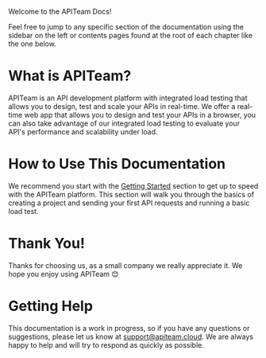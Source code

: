 Welcome to the APITeam Docs!

<DocImage src="collection-editor.png" alt="Collection Editor" adaptive="true" />

Feel free to jump to any specific section of the documentation using the sidebar on the left or contents pages found at the root of each chapter like the one below.

<DocContents />

# What is APITeam?

APITeam is an API development platform with integrated load testing that allows you to design, test and scale your APIs in real-time. We offer a real-time web app that allows you to design and test your APIs in a browser, you can also take advantage of our integrated load testing to evaluate your API's performance and scalability under load.

# How to Use This Documentation

We recommend you start with the [Getting Started](/docs/getting-started) section to get up to speed with the APITeam platform. This section will walk you through the basics of creating a project and sending your first API requests and running a basic load test.

<!-- From there you can dive into the [API Design](/docs/api-design) section to learn how to design your APIs using the APITeam platform. Finally, you can learn how to [Test and Scale](/docs/test-and-scale) your APIs using the APITeam platform. -->

# Thank You!

Thanks for choosing us, as a small company we really appreciate it. We hope you enjoy using APITeam 😊

# Getting Help

This documentation is a work in progress, so if you have any questions or suggestions, please let us know at [support@apiteam.cloud](mailto:support@apiteam.cloud). We are always happy to help and will try to respond as quickly as possible.
